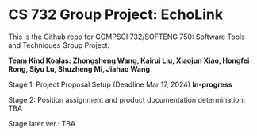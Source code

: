# CS 732 Group Project: EchoLink

This is the Github repo for COMPSCI 732/SOFTENG 750: Software Tools and Techniques Group Project.

**Team Kind Koalas: Zhongsheng Wang, Kairui Liu, Xiaojun Xiao, Hongfei Rong, Siyu Lu, Shuzheng Mi, Jiahao Wang**

Stage 1: Project Proposal Setup (Deadline Mar 17, 2024) **In-progress**

Stage 2: Position assignment and product documentation determination: TBA

Stage later ver.: TBA